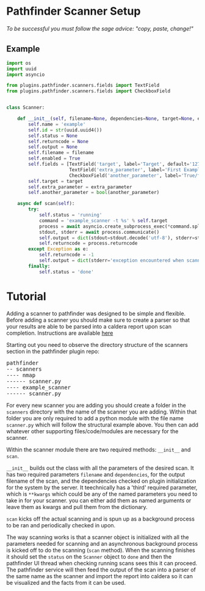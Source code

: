 # Pathfinder Scanner Setup
###### To be successful you must follow the sage advice: "copy, paste, change!"
## Example

```python
import os
import uuid
import asyncio

from plugins.pathfinder.scanners.fields import TextField
from plugins.pathfinder.scanners.fields import CheckboxField


class Scanner:

    def __init__(self, filename=None, dependencies=None, target=None, extra_parameter=None, another_parameter=None, **kwargs):
        self.name = 'example'
        self.id = str(uuid.uuid4())
        self.status = None
        self.returncode = None
        self.output = None
        self.filename = filename
        self.enabled = True
        self.fields = [TextField('target', label='Target', default='127.0.0.1'),
                       TextField('extra_parameter', label='First Example Parameter'),
                       CheckboxField('another_parameter', label='True/false parameter')]
        self.target = target
        self.extra_parameter = extra_parameter
        self.another_parameter = bool(another_parameter)

    async def scan(self):
        try:
            self.status = 'running'
            command = 'example_scanner -t %s' % self.target
            process = await asyncio.create_subprocess_exec(*command.split(' '), stdout=asyncio.subprocess.PIPE, stderr=asyncio.subprocess.PIPE, cwd=os.path.curdir)
            stdout, stderr = await process.communicate()
            self.output = dict(stdout=stdout.decode('utf-8'), stderr=stderr.decode('utf-8'))
            self.returncode = process.returncode
        except Exception as e:
            self.returncode = -1
            self.output = dict(stderr='exception encountered when scanning, %s' % repr(e))
        finally:
            self.status = 'done'
```

# Tutorial

Adding a scanner to pathfinder was designed to be simple and flexible.
Before adding a scanner you should make sure to create a parser so that your results are able to be parsed into a caldera report upon scan completion.
Instructions are available [here](parser_creation.md)

Starting out you need to observe the directory structure of the scanners section in the pathfinder plugin repo:
<pre>
pathfinder
-- scanners
---- nmap
------ scanner.py
---- example_scanner
------ scanner.py
</pre>
For every new scanner you are adding you should create a folder in the `scanners` directory with the name of the scanner you are adding.
Within that folder you are only required to add a python module with the file name `scanner.py` which will follow the structural example above.
You then can add whatever other supporting files/code/modules are necessary for the scanner.

Within the scanner module there are two required methods: `__init__` and `scan`.

`__init__` builds out the class with all the parameters of the desired scan.
It has two required parameters `filename` and `dependencies`, for the output filename of the scan, and the dependencies checked on plugin initialization for the system by the server.
It teechnically has a 'third' required parameter, which is `**kwargs` which could be any of the named parameters you need to take in for your scanner.  you can either add them as named arguments or leave them as kwargs and pull them from the dictionary.

`scan` kicks off the actual scanning and is spun up as a background process to be ran and periodically checked in upon.

The way scanning works is that a scanner object is initialized with all the parameters needed for scanning and an asynchronous background process is kicked off to do the scanning (`scan` method).
When the scanning finishes it should set the `status` on the `Scanner` object to `done` and then the pathfinder UI thread when checking running scans sees this it can proceed.
The pathfinder service will then feed the output of the scan into a parser of the same name as the scanner and import the report into caldera so it can be visualized and the facts from it can be used.


